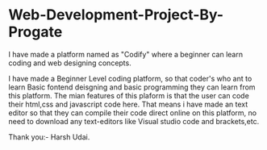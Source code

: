 # Web-Development-Project-By-Progate
I have made a platform named as "Codify" where a beginner can learn coding and web designing concepts.

I have made a Beginner Level coding platform, so that coder's who ant to learn Basic fontend deisgning and basic programming they can learn from this platform.
The mian features of this plaform is that the user can code their html,css and javascript code here.
That means i have made an text editor so that they can compile their code direct online on this platform, no need to download any text-editors like Visual studio code and brackets,etc.

Thank you:- Harsh Udai.

